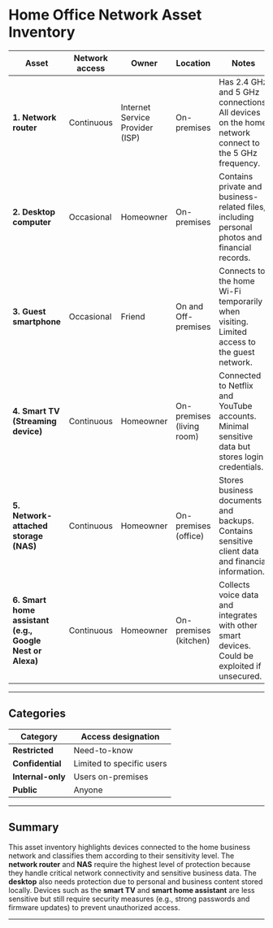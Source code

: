 # **Home Office Network Asset Inventory**

| **Asset**                                                | **Network access** | **Owner**                       | **Location**              | **Notes**                                                                                          | **Sensitivity**   |
| -------------------------------------------------------- | ------------------ | ------------------------------- | ------------------------- | -------------------------------------------------------------------------------------------------- | ----------------- |
| **1. Network router**                                    | Continuous         | Internet Service Provider (ISP) | On-premises               | Has 2.4 GHz and 5 GHz connections. All devices on the home network connect to the 5 GHz frequency. | **Confidential**  |
| **2. Desktop computer**                                  | Occasional         | Homeowner                       | On-premises               | Contains private and business-related files, including personal photos and financial records.      | **Restricted**    |
| **3. Guest smartphone**                                  | Occasional         | Friend                          | On and Off-premises       | Connects to the home Wi-Fi temporarily when visiting. Limited access to the guest network.         | **Internal-only** |
| **4. Smart TV (Streaming device)**                       | Continuous         | Homeowner                       | On-premises (living room) | Connected to Netflix and YouTube accounts. Minimal sensitive data but stores login credentials.    | **Internal-only** |
| **5. Network-attached storage (NAS)**                    | Continuous         | Homeowner                       | On-premises (office)      | Stores business documents and backups. Contains sensitive client data and financial information.   | **Confidential**  |
| **6. Smart home assistant (e.g., Google Nest or Alexa)** | Continuous         | Homeowner                       | On-premises (kitchen)     | Collects voice data and integrates with other smart devices. Could be exploited if unsecured.      | **Internal-only** |

---

## **Categories**

| **Category**      | **Access designation**    |
| ----------------- | ------------------------- |
| **Restricted**    | Need-to-know              |
| **Confidential**  | Limited to specific users |
| **Internal-only** | Users on-premises         |
| **Public**        | Anyone                    |

---

## **Summary**

This asset inventory highlights devices connected to the home business network and classifies them according to their sensitivity level. The **network router** and **NAS** require the highest level of protection because they handle critical network connectivity and sensitive business data. The **desktop** also needs protection due to personal and business content stored locally. Devices such as the **smart TV** and **smart home assistant** are less sensitive but still require security measures (e.g., strong passwords and firmware updates) to prevent unauthorized access.

---
